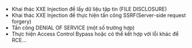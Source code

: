 - Khai thác XXE Injection để lấy dữ liệu tập tin (FILE DISCLOSURE)
- Khai thác XXE Injection để thực hiện tấn công SSRF(Server-side request forgery)
- Tấn công DENIAL OF SERVICE (một số trường hợp)
- Thực hiện Access Control Bypass hoặc có thể kết hợp với lỗi khác để RCE…